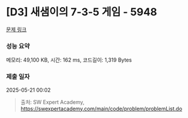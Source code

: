 # [D3] 새샘이의 7-3-5 게임 - 5948 

[문제 링크](https://swexpertacademy.com/main/code/problem/problemDetail.do?contestProbId=AWZ2IErKCwUDFAUQ) 

### 성능 요약

메모리: 49,100 KB, 시간: 162 ms, 코드길이: 1,319 Bytes

### 제출 일자

2025-05-21 00:02



> 출처: SW Expert Academy, https://swexpertacademy.com/main/code/problem/problemList.do